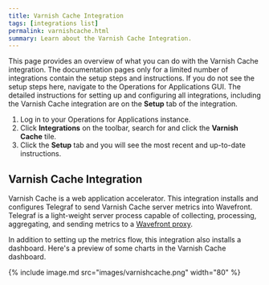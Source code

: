 ```yaml
---
title: Varnish Cache Integration
tags: [integrations list]
permalink: varnishcache.html
summary: Learn about the Varnish Cache Integration.
---
```


This page provides an overview of what you can do with the Varnish Cache integration. The documentation pages only for a limited number of integrations contain the setup steps and instructions. If you do not see the setup steps here, navigate to the Operations for Applications GUI. The detailed instructions for setting up and configuring all integrations, including the Varnish Cache integration are on the **Setup** tab of the integration.

1. Log in to your Operations for Applications instance. 
2. Click **Integrations** on the toolbar, search for and click the **Varnish Cache** tile. 
3. Click the **Setup** tab and you will see the most recent and up-to-date instructions.

## Varnish Cache Integration

Varnish Cache is a web application accelerator. This integration installs and configures Telegraf to send Varnish Cache server metrics into Wavefront. Telegraf is a light-weight server process capable of collecting, processing, aggregating, and sending metrics to a [Wavefront proxy](https://docs.wavefront.com/proxies.html).

In addition to setting up the metrics flow, this integration also installs a dashboard. Here's a preview of some charts in the Varnish Cache dashboard.

{% include image.md src="images/varnishcache.png" width="80" %}




